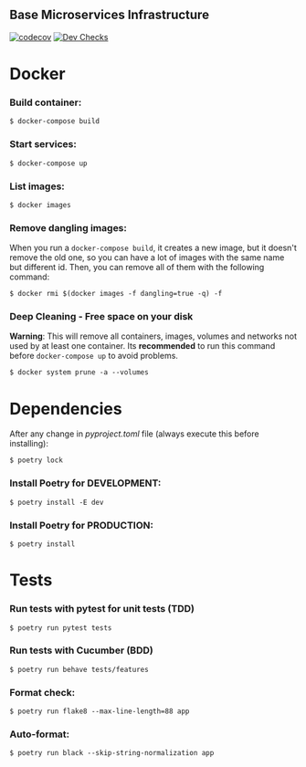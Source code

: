 ## Base Microservices Infrastructure

[![codecov](https://codecov.io/gh/fiufit-grupo-4/base-microservice/branch/develop/graph/badge.svg?token=TYSBTIXP4G)](https://codecov.io/gh/fiufit-grupo-4/base-microservice) [![Dev Checks](https://github.com/fiufit-grupo-4/base-microservice/actions/workflows/dev-checks.yml/badge.svg)](https://github.com/fiufit-grupo-4/base-microservice/actions/workflows/dev-checks.yml)

# Docker

### Build container:

```$ docker-compose build```

### Start services:

```$ docker-compose up```

### List images:

```$ docker images```

### Remove dangling images: 

When you run a ```docker-compose build```, it creates a new image, but it doesn't remove the old one, so you can have a lot of images with the same name but different id. Then, you can remove all of them with the following command:

```$ docker rmi $(docker images -f dangling=true -q) -f```

### Deep Cleaning - Free space on your disk
**Warning**: This will remove all containers, images, volumes and networks not used by at least one container.
Its **recommended** to run this command before ```docker-compose up``` to avoid problems.

```$ docker system prune -a --volumes```

# Dependencies

After any change in *pyproject.toml* file (always execute this before installing):

```$ poetry lock```

### Install Poetry for DEVELOPMENT:

```$ poetry install -E dev```

### Install Poetry for PRODUCTION:

```$ poetry install```

# Tests

### Run tests with pytest for unit tests (TDD)

```$ poetry run pytest tests```

### Run tests with Cucumber (BDD)

```$ poetry run behave tests/features```

### Format check:

```$ poetry run flake8 --max-line-length=88 app```

### Auto-format:

```$ poetry run black --skip-string-normalization app```

